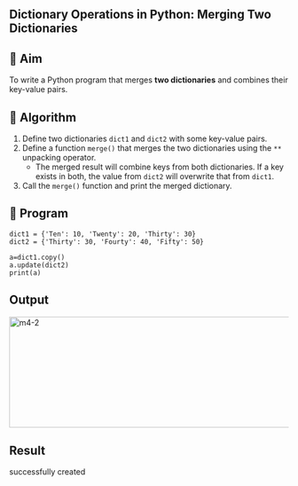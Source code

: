 ## Dictionary Operations in Python: Merging Two Dictionaries

## 🎯 Aim
To write a Python program that merges **two dictionaries** and combines their key-value pairs.

## 🧠 Algorithm
1. Define two dictionaries `dict1` and `dict2` with some key-value pairs.
2. Define a function `merge()` that merges the two dictionaries using the `**` unpacking operator.
   - The merged result will combine keys from both dictionaries. If a key exists in both, the value from `dict2` will overwrite that from `dict1`.
3. Call the `merge()` function and print the merged dictionary.

## 🧾 Program
```
dict1 = {'Ten': 10, 'Twenty': 20, 'Thirty': 30}
dict2 = {'Thirty': 30, 'Fourty': 40, 'Fifty': 50}

a=dict1.copy()
a.update(dict2)
print(a)
```
## Output
<img width="1626" height="200" alt="m4-2" src="https://github.com/user-attachments/assets/fc9e99b2-c39c-48f7-9437-c6f2fcd99e26" />

## Result
successfully created
